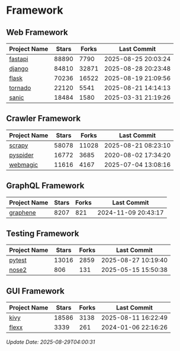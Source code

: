 # Framework

## Web Framework
| Project Name | Stars | Forks | Last Commit |
| ------------ | ----- | ----- | ----------- |
| [fastapi](https://github.com/fastapi/fastapi) | 88890 | 7790 | 2025-08-25 20:03:24 |
| [django](https://github.com/django/django) | 84810 | 32871 | 2025-08-28 20:23:48 |
| [flask](https://github.com/pallets/flask) | 70236 | 16522 | 2025-08-19 21:09:56 |
| [tornado](https://github.com/tornadoweb/tornado) | 22120 | 5541 | 2025-08-21 14:14:13 |
| [sanic](https://github.com/sanic-org/sanic) | 18484 | 1580 | 2025-03-31 21:19:26 |

## Crawler Framework
| Project Name | Stars | Forks | Last Commit |
| ------------ | ----- | ----- | ----------- |
| [scrapy](https://github.com/scrapy/scrapy) | 58078 | 11028 | 2025-08-21 08:23:10 |
| [pyspider](https://github.com/binux/pyspider) | 16772 | 3685 | 2020-08-02 17:34:20 |
| [webmagic](https://github.com/code4craft/webmagic) | 11616 | 4167 | 2025-07-04 13:08:16 |

## GraphQL Framework
| Project Name | Stars | Forks | Last Commit |
| ------------ | ----- | ----- | ----------- |
| [graphene](https://github.com/graphql-python/graphene) | 8207 | 821 | 2024-11-09 20:43:17 |

## Testing Framework
| Project Name | Stars | Forks | Last Commit |
| ------------ | ----- | ----- | ----------- |
| [pytest](https://github.com/pytest-dev/pytest) | 13016 | 2859 | 2025-08-27 10:19:40 |
| [nose2](https://github.com/nose-devs/nose2) | 806 | 131 | 2025-05-15 15:50:38 |

## GUI Framework
| Project Name | Stars | Forks | Last Commit |
| ------------ | ----- | ----- | ----------- |
| [kivy](https://github.com/kivy/kivy) | 18586 | 3138 | 2025-08-11 16:22:49 |
| [flexx](https://github.com/flexxui/flexx) | 3339 | 261 | 2024-01-06 22:16:26 |

*Update Date: 2025-08-29T04:00:31*
